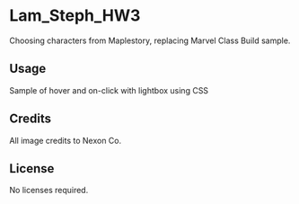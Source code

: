 # Lam_Steph_HW3
Choosing characters from Maplestory, replacing Marvel Class Build sample.


## Usage
Sample of hover and on-click with lightbox using CSS


## Credits
All image credits to Nexon Co. 


## License
No licenses required.
